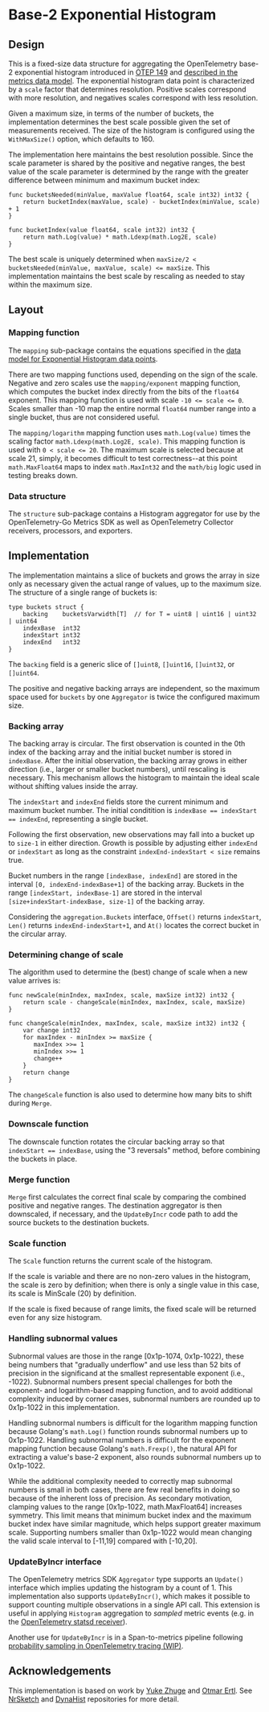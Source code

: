 # Base-2 Exponential Histogram

## Design

This is a fixed-size data structure for aggregating the OpenTelemetry
base-2 exponential histogram introduced in [OTEP
149](https://github.com/open-telemetry/oteps/blob/main/text/0149-exponential-histogram.md)
and [described in the metrics data
model](https://github.com/open-telemetry/opentelemetry-specification/blob/main/specification/metrics/datamodel.md#exponentialhistogram).
The exponential histogram data point is characterized by a `scale`
factor that determines resolution.  Positive scales correspond with
more resolution, and negatives scales correspond with less resolution.

Given a maximum size, in terms of the number of buckets, the
implementation determines the best scale possible given the set of
measurements received.  The size of the histogram is configured using
the `WithMaxSize()` option, which defaults to 160.

The implementation here maintains the best resolution possible.  Since
the scale parameter is shared by the positive and negative ranges, the
best value of the scale parameter is determined by the range with the
greater difference between minimum and maximum bucket index:

```golang
func bucketsNeeded(minValue, maxValue float64, scale int32) int32 {
	return bucketIndex(maxValue, scale) - bucketIndex(minValue, scale) + 1
}

func bucketIndex(value float64, scale int32) int32 {
	return math.Log(value) * math.Ldexp(math.Log2E, scale)
}
```

The best scale is uniquely determined when `maxSize/2 <
bucketsNeeded(minValue, maxValue, scale) <= maxSize`.  This
implementation maintains the best scale by rescaling as needed to stay
within the maximum size.

## Layout

### Mapping function

The `mapping` sub-package contains the equations specified in the [data
model for Exponential Histogram data
points](https://github.com/open-telemetry/opentelemetry-specification/blob/main/specification/metrics/data-model.md#exponentialhistogram).

There are two mapping functions used, depending on the sign of the
scale.  Negative and zero scales use the `mapping/exponent` mapping
function, which computes the bucket index directly from the bits of
the `float64` exponent.  This mapping function is used with scale `-10
<= scale <= 0`.  Scales smaller than -10 map the entire normal
`float64` number range into a single bucket, thus are not considered
useful.

The `mapping/logarithm` mapping function uses `math.Log(value)` times
the scaling factor `math.Ldexp(math.Log2E, scale)`.  This mapping
function is used with `0 < scale <= 20`.  The maximum scale is
selected because at scale 21, simply, it becomes difficult to test
correctness--at this point `math.MaxFloat64` maps to index
`math.MaxInt32` and the `math/big` logic used in testing breaks down.

### Data structure

The `structure` sub-package contains a Histogram aggregator for use by
the OpenTelemetry-Go Metrics SDK as well as OpenTelemetry Collector
receivers, processors, and exporters.

## Implementation

The implementation maintains a slice of buckets and grows the array in
size only as necessary given the actual range of values, up to the
maximum size.  The structure of a single range of buckets is:

```golang
type buckets struct {
	backing    bucketsVarwidth[T]  // for T = uint8 | uint16 | uint32 | uint64
	indexBase  int32
	indexStart int32
	indexEnd   int32
}
```

The `backing` field is a generic slice of `[]uint8`, `[]uint16`,
`[]uint32`, or `[]uint64`.

The positive and negative backing arrays are independent, so the
maximum space used for `buckets` by one `Aggregator` is twice the
configured maximum size.

### Backing array

The backing array is circular.  The first observation is counted in
the 0th index of the backing array and the initial bucket number is
stored in `indexBase`.  After the initial observation, the backing
array grows in either direction (i.e., larger or smaller bucket
numbers), until rescaling is necessary.  This mechanism allows the
histogram to maintain the ideal scale without shifting values inside
the array.

The `indexStart` and `indexEnd` fields store the current minimum and
maximum bucket number.  The initial conditition is `indexBase ==
indexStart == indexEnd`, representing a single bucket.

Following the first observation, new observations may fall into a
bucket up to `size-1` in either direction.  Growth is possible by
adjusting either `indexEnd` or `indexStart` as long as the constraint
`indexEnd-indexStart < size` remains true.

Bucket numbers in the range `[indexBase, indexEnd]` are stored in the
interval `[0, indexEnd-indexBase+1]` of the backing array.  Buckets in
the range `[indexStart, indexBase-1]` are stored in the interval
`[size+indexStart-indexBase, size-1]` of the backing array.

Considering the `aggregation.Buckets` interface, `Offset()` returns
`indexStart`, `Len()` returns `indexEnd-indexStart+1`, and `At()`
locates the correct bucket in the circular array.

### Determining change of scale

The algorithm used to determine the (best) change of scale when a new
value arrives is:

```golang
func newScale(minIndex, maxIndex, scale, maxSize int32) int32 {
    return scale - changeScale(minIndex, maxIndex, scale, maxSize)
}

func changeScale(minIndex, maxIndex, scale, maxSize int32) int32 {
    var change int32
    for maxIndex - minIndex >= maxSize {
	   maxIndex >>= 1
	   minIndex >>= 1
	   change++
    }
	return change
}
```

The `changeScale` function is also used to determine how many bits to
shift during `Merge`.

### Downscale function

The downscale function rotates the circular backing array so that
`indexStart == indexBase`, using the "3 reversals" method, before
combining the buckets in place.

### Merge function

`Merge` first calculates the correct final scale by comparing the
combined positive and negative ranges.  The destination aggregator is
then downscaled, if necessary, and the `UpdateByIncr` code path to add
the source buckets to the destination buckets.

### Scale function

The `Scale` function returns the current scale of the histogram.

If the scale is variable and there are no non-zero values in the
histogram, the scale is zero by definition; when there is only a
single value in this case, its scale is MinScale (20) by definition.

If the scale is fixed because of range limits, the fixed scale will be
returned even for any size histogram.

### Handling subnormal values

Subnormal values are those in the range [0x1p-1074, 0x1p-1022), these
being numbers that "gradually underflow" and use less than 52 bits of
precision in the significand at the smallest representable exponent
(i.e., -1022).  Subnormal numbers present special challenges for both
the exponent- and logarithm-based mapping function, and to avoid
additional complexity induced by corner cases, subnormal numbers are
rounded up to 0x1p-1022 in this implementation.

Handling subnormal numbers is difficult for the logarithm mapping
function because Golang's `math.Log()` function rounds subnormal
numbers up to 0x1p-1022.  Handling subnormal numbers is difficult for
the exponent mapping function because Golang's `math.Frexp()`, the
natural API for extracting a value's base-2 exponent, also rounds
subnormal numbers up to 0x1p-1022.

While the additional complexity needed to correctly map subnormal
numbers is small in both cases, there are few real benefits in doing
so because of the inherent loss of precision.  As secondary
motivation, clamping values to the range [0x1p-1022, math.MaxFloat64]
increases symmetry. This limit means that minimum bucket index and the
maximum bucket index have similar magnitude, which helps support
greater maximum scale.  Supporting numbers smaller than 0x1p-1022
would mean changing the valid scale interval to [-11,19] compared with
[-10,20].

### UpdateByIncr interface

The OpenTelemetry metrics SDK `Aggregator` type supports an `Update()`
interface which implies updating the histogram by a count of 1.  This
implementation also supports `UpdateByIncr()`, which makes it possible
to support counting multiple observations in a single API call.  This
extension is useful in applying `Histogram` aggregation to _sampled_
metric events (e.g. in the [OpenTelemetry statsd
receiver](https://github.com/open-telemetry/opentelemetry-collector-contrib/tree/main/receiver/statsdreceiver)).

Another use for `UpdateByIncr` is in a Span-to-metrics pipeline
following [probability sampling in OpenTelemetry tracing
(WIP)](https://github.com/open-telemetry/opentelemetry-specification/pull/2047).

## Acknowledgements

This implementation is based on work by [Yuke
Zhuge](https://github.com/yzhuge) and [Otmar
Ertl](https://github.com/oertl).  See
[NrSketch](https://github.com/newrelic-experimental/newrelic-sketch-java/blob/1ce245713603d61ba3a4510f6df930a5479cd3f6/src/main/java/com/newrelic/nrsketch/indexer/LogIndexer.java)
and
[DynaHist](https://github.com/dynatrace-oss/dynahist/blob/9a6003fd0f661a9ef9dfcced0b428a01e303805e/src/main/java/com/dynatrace/dynahist/layout/OpenTelemetryExponentialBucketsLayout.java)
repositories for more detail.

